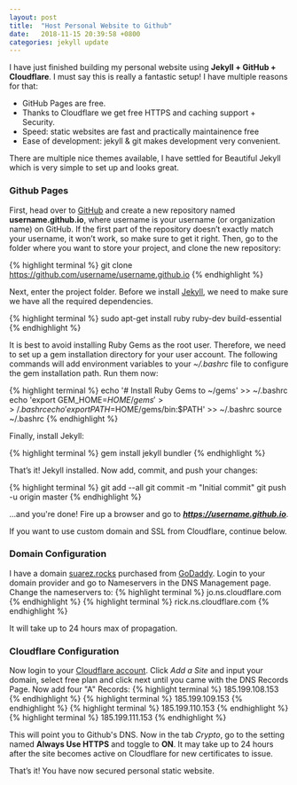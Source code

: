 ```yaml
---
layout: post
title:  "Host Personal Website to Github"
date:   2018-11-15 20:39:58 +0800
categories: jekyll update
---
```

I have just finished building my personal website using **Jekyll + GitHub + Cloudflare**. I must say this is really a fantastic setup! I have multiple reasons for that:

* GitHub Pages are free.
* Thanks to Cloudflare we get free HTTPS and caching support + Security.
* Speed: static websites are fast and practically maintainence free
* Ease of development: jekyll & git makes development very convenient.

There are multiple nice themes available, I have settled for Beautiful Jekyll which is very simple to set up and looks great.

### Github Pages

First, head over to [GitHub](https://github.com) and create a new repository named **username.github.io**, where username is your username (or organization name) on GitHub. If the first part of the repository doesn’t exactly match your username, it won’t work, so make sure to get it right. Then, go to the folder where you want to store your project, and clone the new repository:

{% highlight terminal %}
git clone https://github.com/username/username.github.io
{% endhighlight %}

Next, enter the project folder. Before we install [Jekyll](https://jekyllrb.com), we need to make sure we have all the required dependencies.

{% highlight terminal %}
sudo apt-get install ruby ruby-dev build-essential
{% endhighlight %}

It is best to avoid installing Ruby Gems as the root user. Therefore, we need to set up a gem installation directory for your user account. The following commands will add environment variables to your *~/.bashrc* file to configure the gem installation path. Run them now:

{% highlight terminal %}
echo '# Install Ruby Gems to ~/gems' >> ~/.bashrc
echo 'export GEM_HOME=$HOME/gems' >> ~/.bashrc
echo 'export PATH=$HOME/gems/bin:$PATH' >> ~/.bashrc
source ~/.bashrc
{% endhighlight %}

Finally, install Jekyll:

{% highlight terminal %}
gem install jekyll bundler
{% endhighlight %}

That’s it! Jekyll installed. Now add, commit, and push your changes:

{% highlight terminal %}
git add --all
git commit -m "Initial commit"
git push -u origin master
{% endhighlight %}

…and you're done!
Fire up a browser and go to ***https://username.github.io***.

If you want to use custom domain and SSL from Cloudflare, continue below.

### Domain Configuration 

I have a domain [suarez.rocks](https://suarez.rocks) purchased from [GoDaddy](https://godaddy.com). Login to your domain provider and go to Nameservers in the DNS Management page. Change the nameservers to: 
{% highlight terminal %}
jo.ns.cloudflare.com
{% endhighlight %}
{% highlight terminal %}
rick.ns.cloudflare.com
{% endhighlight %}

It will take up to 24 hours max of propagation.

### Cloudflare Configuration

Now login to your [Cloudflare account](https://cloudflare.com). Click *Add a Site* and input your domain, select free plan and click next until you came with the DNS Records Page. Now add four "A" Records: 
{% highlight terminal %}
185.199.108.153
{% endhighlight %}
{% highlight terminal %}
185.199.109.153
{% endhighlight %}
{% highlight terminal %}
185.199.110.153
{% endhighlight %}
{% highlight terminal %}
185.199.111.153
{% endhighlight %}

This will point you to Github's DNS. Now in the tab *Crypto*, go to the setting named **Always Use HTTPS** and toggle to **ON**. It may take up to 24 hours after the site becomes active on Cloudflare for new certificates to issue.

That’s it! You have now secured personal static website.
